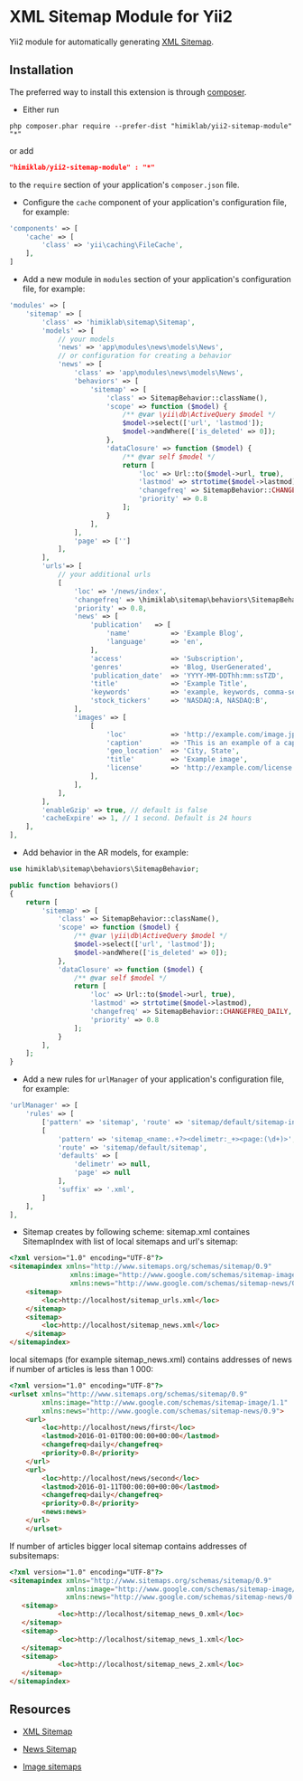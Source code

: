 XML Sitemap Module for Yii2
==========================
Yii2 module for automatically generating [XML Sitemap](http://www.sitemaps.org/protocol.html).

Installation
------------
The preferred way to install this extension is through [composer](http://getcomposer.org/download/).

* Either run

```
php composer.phar require --prefer-dist "himiklab/yii2-sitemap-module" "*"
```

or add

```json
"himiklab/yii2-sitemap-module" : "*"
```

to the `require` section of your application's `composer.json` file.

* Configure the `cache` component of your application's configuration file, for example:

```php
'components' => [
    'cache' => [
        'class' => 'yii\caching\FileCache',
    ],
]
```

* Add a new module in `modules` section of your application's configuration file, for example:

```php
'modules' => [
    'sitemap' => [
        'class' => 'himiklab\sitemap\Sitemap',
        'models' => [
            // your models
            'news' => 'app\modules\news\models\News',
            // or configuration for creating a behavior
            'news' => [
                'class' => 'app\modules\news\models\News',
                'behaviors' => [
					'sitemap' => [
						'class' => SitemapBehavior::className(),
						'scope' => function ($model) {
						    /** @var \yii\db\ActiveQuery $model */
						    $model->select(['url', 'lastmod']);
						    $model->andWhere(['is_deleted' => 0]);
						},
						'dataClosure' => function ($model) {
						    /** @var self $model */
						    return [
						        'loc' => Url::to($model->url, true),
						        'lastmod' => strtotime($model->lastmod),
						        'changefreq' => SitemapBehavior::CHANGEFREQ_DAILY,
						        'priority' => 0.8
						    ];
						}
					],
                ],
                'page' => ['']
            ],
        ],
        'urls'=> [
            // your additional urls
            [
                'loc' => '/news/index',
                'changefreq' => \himiklab\sitemap\behaviors\SitemapBehavior::CHANGEFREQ_DAILY,
                'priority' => 0.8,
                'news' => [
                    'publication'   => [
                        'name'          => 'Example Blog',
                        'language'      => 'en',
                    ],
                    'access'            => 'Subscription',
                    'genres'            => 'Blog, UserGenerated',
                    'publication_date'  => 'YYYY-MM-DDThh:mm:ssTZD',
                    'title'             => 'Example Title',
                    'keywords'          => 'example, keywords, comma-separated',
                    'stock_tickers'     => 'NASDAQ:A, NASDAQ:B',
                ],
                'images' => [
                    [
                        'loc'           => 'http://example.com/image.jpg',
                        'caption'       => 'This is an example of a caption of an image',
                        'geo_location'  => 'City, State',
                        'title'         => 'Example image',
                        'license'       => 'http://example.com/license',
                    ],
                ],
            ],
        ],
        'enableGzip' => true, // default is false
        'cacheExpire' => 1, // 1 second. Default is 24 hours
    ],
],
```

* Add behavior in the AR models, for example:
```php
use himiklab\sitemap\behaviors\SitemapBehavior;

public function behaviors()
{
    return [
        'sitemap' => [
            'class' => SitemapBehavior::className(),
            'scope' => function ($model) {
                /** @var \yii\db\ActiveQuery $model */
                $model->select(['url', 'lastmod']);
                $model->andWhere(['is_deleted' => 0]);
            },
            'dataClosure' => function ($model) {
                /** @var self $model */
                return [
                    'loc' => Url::to($model->url, true),
                    'lastmod' => strtotime($model->lastmod),
                    'changefreq' => SitemapBehavior::CHANGEFREQ_DAILY,
                    'priority' => 0.8
                ];
            }
        ],
    ];
}
```

* Add a new rules for `urlManager` of your application's configuration file, for example:
```php
'urlManager' => [
    'rules' => [
        ['pattern' => 'sitemap', 'route' => 'sitemap/default/sitemap-index', 'suffix' => '.xml'],
        [
            'pattern' => 'sitemap_<name:.+?><delimetr:_+><page:(\d+)>',
            'route' => 'sitemap/default/sitemap',
            'defaults' => [
                'delimetr' => null,
                'page' => null
            ],
            'suffix' => '.xml',
        ]
    ],
],
``` 
* Sitemap creates by following scheme:
 sitemap.xml containes SitemapIndex with list of local sitemaps and url's sitemap:
```html
<?xml version="1.0" encoding="UTF-8"?>
<sitemapindex xmlns="http://www.sitemaps.org/schemas/sitemap/0.9"
               xmlns:image="http://www.google.com/schemas/sitemap-image/1.1"
               xmlns:news="http://www.google.com/schemas/sitemap-news/0.9">
    <sitemap>
        <loc>http://localhost/sitemap_urls.xml</loc>
    </sitemap>
    <sitemap>
        <loc>http://localhost/sitemap_news.xml</loc>
    </sitemap>
</sitemapindex>
```
 local sitemaps (for example sitemap_news.xml) contains addresses of news if number of articles is less than 1 000:
```html
<?xml version="1.0" encoding="UTF-8"?>
<urlset xmlns="http://www.sitemaps.org/schemas/sitemap/0.9"
        xmlns:image="http://www.google.com/schemas/sitemap-image/1.1"
        xmlns:news="http://www.google.com/schemas/sitemap-news/0.9">
    <url>
        <loc>http://localhost/news/first</loc>
        <lastmod>2016-01-01T00:00:00+00:00</lastmod>
        <changefreq>daily</changefreq>
        <priority>0.8</priority>                
    </url>
    <url>
        <loc>http://localhost/news/second</loc>
        <lastmod>2016-01-11T00:00:00+00:00</lastmod>
        <changefreq>daily</changefreq>
        <priority>0.8</priority>
        <news:news>
    </url>
    </urlset>
```

 If number of articles bigger local sitemap contains addresses of subsitemaps:
 ```html
 <?xml version="1.0" encoding="UTF-8"?>
 <sitemapindex xmlns="http://www.sitemaps.org/schemas/sitemap/0.9"
               xmlns:image="http://www.google.com/schemas/sitemap-image/1.1"
               xmlns:news="http://www.google.com/schemas/sitemap-news/0.9">
    <sitemap>
             <loc>http://localhost/sitemap_news_0.xml</loc>
    </sitemap>
    <sitemap>
             <loc>http://localhost/sitemap_news_1.xml</loc>
    </sitemap>
    <sitemap>
             <loc>http://localhost/sitemap_news_2.xml</loc>
    </sitemap>
 </sitemapindex>
 ```
 
Resources
---------
* [XML Sitemap](http://www.sitemaps.org/protocol.html)

* [News Sitemap](https://support.google.com/news/publisher/answer/74288?hl=en)

* [Image sitemaps](https://support.google.com/webmasters/answer/178636?hl=en)
